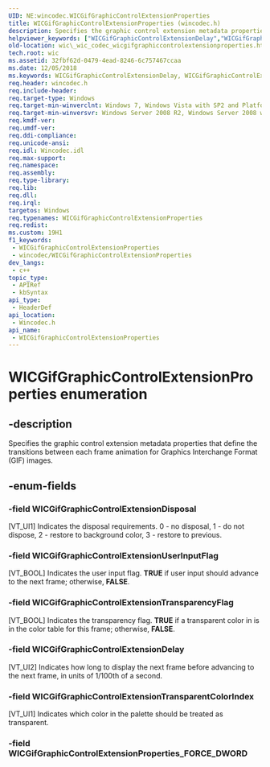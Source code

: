 ```yaml
---
UID: NE:wincodec.WICGifGraphicControlExtensionProperties
title: WICGifGraphicControlExtensionProperties (wincodec.h)
description: Specifies the graphic control extension metadata properties that define the transitions between each frame animation for Graphics Interchange Format (GIF) images.
helpviewer_keywords: ["WICGifGraphicControlExtensionDelay","WICGifGraphicControlExtensionDisposal","WICGifGraphicControlExtensionProperties","WICGifGraphicControlExtensionProperties enumeration [Windows Imaging Component]","WICGifGraphicControlExtensionTransparencyFlag","WICGifGraphicControlExtensionTransparentColorIndex","WICGifGraphicControlExtensionUserInputFlag","_wic_codec_wicgifgraphiccontrolextensionproperties","wic._wic_codec_wicgifgraphiccontrolextensionproperties","wincodec/WICGifGraphicControlExtensionDelay","wincodec/WICGifGraphicControlExtensionDisposal","wincodec/WICGifGraphicControlExtensionProperties","wincodec/WICGifGraphicControlExtensionTransparencyFlag","wincodec/WICGifGraphicControlExtensionTransparentColorIndex","wincodec/WICGifGraphicControlExtensionUserInputFlag"]
old-location: wic\_wic_codec_wicgifgraphiccontrolextensionproperties.htm
tech.root: wic
ms.assetid: 32fbf62d-0479-4ead-8246-6c757467ccaa
ms.date: 12/05/2018
ms.keywords: WICGifGraphicControlExtensionDelay, WICGifGraphicControlExtensionDisposal, WICGifGraphicControlExtensionProperties, WICGifGraphicControlExtensionProperties enumeration [Windows Imaging Component], WICGifGraphicControlExtensionTransparencyFlag, WICGifGraphicControlExtensionTransparentColorIndex, WICGifGraphicControlExtensionUserInputFlag, _wic_codec_wicgifgraphiccontrolextensionproperties, wic._wic_codec_wicgifgraphiccontrolextensionproperties, wincodec/WICGifGraphicControlExtensionDelay, wincodec/WICGifGraphicControlExtensionDisposal, wincodec/WICGifGraphicControlExtensionProperties, wincodec/WICGifGraphicControlExtensionTransparencyFlag, wincodec/WICGifGraphicControlExtensionTransparentColorIndex, wincodec/WICGifGraphicControlExtensionUserInputFlag
req.header: wincodec.h
req.include-header: 
req.target-type: Windows
req.target-min-winverclnt: Windows 7, Windows Vista with SP2 and Platform Update for Windows Vista [desktop apps only]
req.target-min-winversvr: Windows Server 2008 R2, Windows Server 2008 with SP2 and Platform Update for Windows Server 2008 [desktop apps only]
req.kmdf-ver: 
req.umdf-ver: 
req.ddi-compliance: 
req.unicode-ansi: 
req.idl: Wincodec.idl
req.max-support: 
req.namespace: 
req.assembly: 
req.type-library: 
req.lib: 
req.dll: 
req.irql: 
targetos: Windows
req.typenames: WICGifGraphicControlExtensionProperties
req.redist: 
ms.custom: 19H1
f1_keywords:
 - WICGifGraphicControlExtensionProperties
 - wincodec/WICGifGraphicControlExtensionProperties
dev_langs:
 - c++
topic_type:
 - APIRef
 - kbSyntax
api_type:
 - HeaderDef
api_location:
 - Wincodec.h
api_name:
 - WICGifGraphicControlExtensionProperties
---
```


# WICGifGraphicControlExtensionProperties enumeration


## -description

Specifies the graphic control extension metadata properties that define the transitions between each frame animation for Graphics Interchange Format (GIF) images.

## -enum-fields

### -field WICGifGraphicControlExtensionDisposal

[VT_UI1] Indicates  the disposal requirements. 0 - no disposal, 1 - do not dispose, 2 - restore to background color, 3 - restore to previous.

### -field WICGifGraphicControlExtensionUserInputFlag

[VT_BOOL] Indicates the user input flag. <b>TRUE</b> if user input should advance to the next frame; otherwise, <b>FALSE</b>.

### -field WICGifGraphicControlExtensionTransparencyFlag

[VT_BOOL] Indicates the transparency flag. <b>TRUE</b> if a transparent color in is in the color table for this frame; otherwise, <b>FALSE</b>.

### -field WICGifGraphicControlExtensionDelay

[VT_UI2] Indicates  how long to display the next frame before advancing to the next frame, in units of 1/100th of a second.

### -field WICGifGraphicControlExtensionTransparentColorIndex

[VT_UI1] Indicates which color in the palette should be treated as transparent.

### -field WICGifGraphicControlExtensionProperties_FORCE_DWORD

